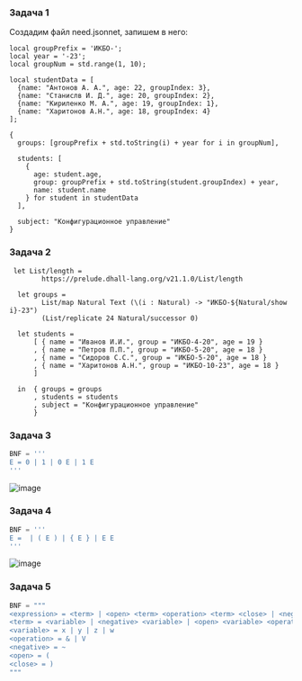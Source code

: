 ### Задача 1

Создадим файл need.jsonnet, запишем в него:
```
local groupPrefix = 'ИКБО-';
local year = '-23';
local groupNum = std.range(1, 10);

local studentData = [
  {name: "Антонов А. А.", age: 22, groupIndex: 3},
  {name: "Станислв И. Д.", age: 20, groupIndex: 2},
  {name: "Кириленко М. А.", age: 19, groupIndex: 1},
  {name: "Харитонов А.Н.", age: 18, groupIndex: 4}
];

{
  groups: [groupPrefix + std.toString(i) + year for i in groupNum],

  students: [
    {
      age: student.age,
      group: groupPrefix + std.toString(student.groupIndex) + year,
      name: student.name
    } for student in studentData
  ],

  subject: "Конфигурационное управление"
}
```

### Задача 2

```
 let List/length =
        https://prelude.dhall-lang.org/v21.1.0/List/length

  let groups =
        List/map Natural Text (\(i : Natural) -> "ИКБО-${Natural/show i}-23")
        (List/replicate 24 Natural/successor 0)
  
  let students =
      [ { name = "Иванов И.И.", group = "ИКБО-4-20", age = 19 }
      , { name = "Петров П.П.", group = "ИКБО-5-20", age = 18 }
      , { name = "Сидоров С.С.", group = "ИКБО-5-20", age = 18 }
      , { name = "Харитонов А.Н.", group = "ИКБО-10-23", age = 18 }
      ]
  
  in  { groups = groups
      , students = students
      , subject = "Конфигурационное управление"
      }
```


### Задача 3

```python
BNF = '''
E = 0 | 1 | 0 E | 1 E
'''
```

![image](https://github.com/user-attachments/assets/afcd64a9-e7d1-449e-a549-4d89748bd121)

### Задача 4

```python
BNF = '''
E =  | ( E ) | { E } | E E
'''
```

![image](https://github.com/user-attachments/assets/7b97a969-98a5-4a27-8dc5-822a22e64cf5)


### Задача 5

```python
BNF = """
<expression> = <term> | <open> <term> <operation> <term> <close> | <negative> <open> <term> <operation> <term> <close> | <open> <expression> <operation> <expression> <close>| <negative> <open <expression> <close>
<term> = <variable> | <negative> <variable> | <open> <variable> <operation> <variable> <close> | <negative> <open> <variable> <operation> <variable> <close>
<variable> = x | y | z | w
<operation> = & | V
<negative> = ~
<open> = (
<close> = )
"""
```
